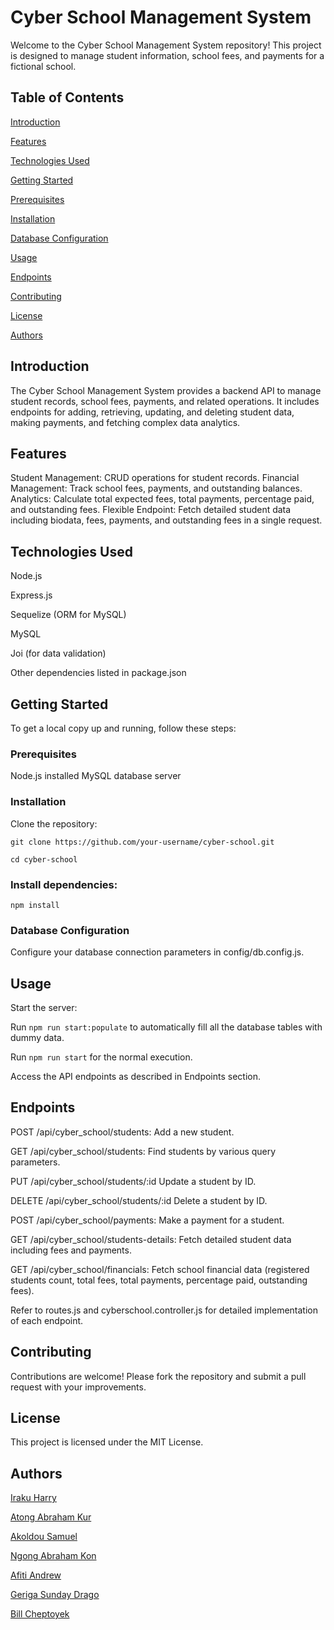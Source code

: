 # Cyber School Management System

Welcome to the Cyber School Management System repository! This project is designed to manage student information, school fees, and payments for a fictional school.

## Table of Contents

[Introduction](#introduction)

[Features](#features)

[Technologies Used](#technologies)

[Getting Started](#getstarted)

[Prerequisites](#prerequisites)

[Installation](#installation)

[Database Configuration](#configuration)

[Usage](#usage)

[Endpoints](#endpoints)

[Contributing](#contribute)

[License](#license)

[Authors](#authors)

## Introduction
<a name="introduction"></a>

The Cyber School Management System provides a backend API to manage student records, school fees, payments, and related operations. It includes endpoints for adding, retrieving, updating, and deleting student data, making payments, and fetching complex data analytics.

## Features
<a name="features"></a>

Student Management: CRUD operations for student records.
Financial Management: Track school fees, payments, and outstanding balances.
Analytics: Calculate total expected fees, total payments, percentage paid, and outstanding fees.
Flexible Endpoint: Fetch detailed student data including biodata, fees, payments, and outstanding fees in a single request.

## Technologies Used
<a name="technologies"></a>

Node.js

Express.js

Sequelize (ORM for MySQL)

MySQL

Joi (for data validation)

Other dependencies listed in package.json

## Getting Started
<a name="getstarted"></a>

To get a local copy up and running, follow these steps:

### Prerequisites
<a name="prerequisites"></a>

Node.js installed
MySQL database server

### Installation
<a name="installation"></a>

Clone the repository:

```git clone https://github.com/your-username/cyber-school.git```

```cd cyber-school```

### Install dependencies:
<a name="dependencies"></a>

```npm install```

### Database Configuration
<a name="configuration"></a>

Configure your database connection parameters in config/db.config.js.

## Usage
<a name="usage"></a>

Start the server:

Run ```npm run start:populate``` to automatically fill all the database tables with dummy data.

Run ```npm run start``` for the normal execution.

Access the API endpoints as described in Endpoints section.

## Endpoints
<a name="endpoints"></a>

POST /api/cyber_school/students: Add a new student.

GET /api/cyber_school/students: Find students by various query parameters.

PUT /api/cyber_school/students/:id Update a student by ID.

DELETE /api/cyber_school/students/:id Delete a student by ID.

POST /api/cyber_school/payments: Make a payment for a student.

GET /api/cyber_school/students-details: Fetch detailed student data including fees and payments.

GET /api/cyber_school/financials: Fetch school financial data (registered students count, total fees, total payments, percentage paid, outstanding fees).

Refer to routes.js and cyberschool.controller.js for detailed implementation of each endpoint.

## Contributing
<a name="contribute"></a>

Contributions are welcome! Please fork the repository and submit a pull request with your improvements.

## License
<a name="license"></a>

This project is licensed under the MIT License.

## Authors
<a name="authors"></a>

[Iraku Harry](https://github.com/iraqooh/)

[Atong Abraham Kur](https://github.com/Abram-MrRight)

[Akoldou Samuel](https://github.com/Akoldou)

[Ngong Abraham Kon](https://github.com/Ngongkon)

[Afiti Andrew](https://github.com/1efitiAnndrew)

[Geriga Sunday Drago](https://github.com/SundayDrago)

[Bill Cheptoyek]()
